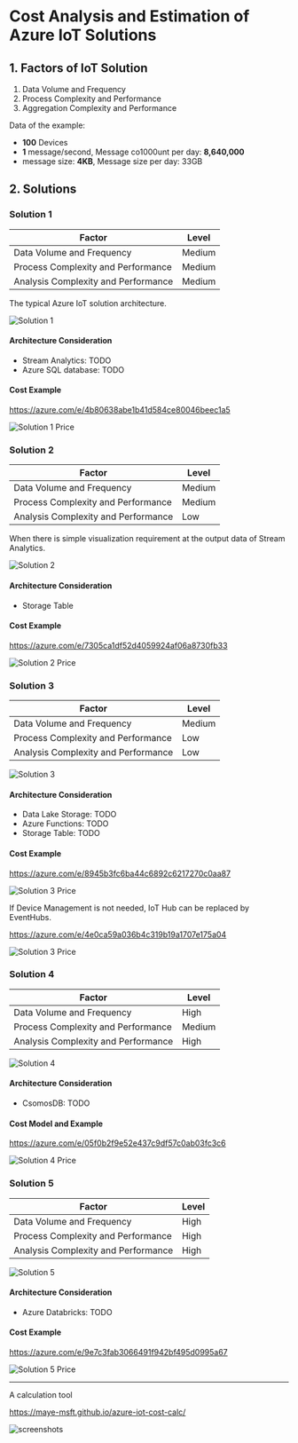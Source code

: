 # Cost Analysis and Estimation of Azure IoT Solutions



## 1. Factors of IoT Solution 

1. Data Volume and Frequency
2. Process Complexity and Performance
3. Aggregation Complexity and Performance

Data of the example:

* **100** Devices
* **1** message/second, Message co1000unt per day: **8,640,000**
* message size: **4KB**, Message size per day: 33GB 
 

## 2. Solutions

### Solution 1 <a id="solution1">
| Factor | Level |
| --- | --- |
| Data Volume and Frequency | Medium |
| Process Complexity and Performance | Medium |
| Analysis Complexity and Performance | Medium |

The typical Azure IoT solution architecture. 

![Solution 1](img/Solution1.PNG)

#### Architecture Consideration

* Stream Analytics: TODO
* Azure SQL database: TODO

#### Cost Example

https://azure.com/e/4b80638abe1b41d584ce80046beec1a5

![Solution 1 Price](img/Solution1Price.PNG)

### Solution 2 <a id="solution2">

| Factor | Level |
| --- | --- |
| Data Volume and Frequency | Medium |
| Process Complexity and Performance | Medium |
| Analysis Complexity and Performance | Low |

When there is simple visualization requirement at the output data of Stream Analytics.  

![Solution 2](img/Solution2.PNG)


#### Architecture Consideration

* Storage Table

#### Cost Example


https://azure.com/e/7305ca1df52d4059924af06a8730fb33

![Solution 2 Price](img/Solution2Price.PNG)

### Solution 3 <a id="solution3">

| Factor | Level |
| --- | --- |
| Data Volume and Frequency | Medium |
| Process Complexity and Performance | Low |
| Analysis Complexity and Performance | Low |


![Solution 3](img/Solution3.PNG)

#### Architecture Consideration

* Data Lake Storage: TODO
* Azure Functions: TODO
* Storage Table: TODO

#### Cost  Example

https://azure.com/e/8945b3fc6ba44c6892c6217270c0aa87

![Solution 3 Price](img/Solution3Price.PNG)

If Device Management is not needed, IoT Hub can be replaced by EventHubs.

https://azure.com/e/4e0ca59a036b4c319b19a1707e175a04

![Solution 3 Price](img/Solution3Price-eventhub.PNG)


### Solution 4 <a id="solution4">

| Factor | Level |
| --- | --- |
| Data Volume and Frequency | High |
| Process Complexity and Performance | Medium |
| Analysis Complexity and Performance | High |



![Solution 4](img/Solution4.PNG)

#### Architecture Consideration

* CsomosDB: TODO

#### Cost Model and Example

https://azure.com/e/05f0b2f9e52e437c9df57c0ab03fc3c6

![Solution 4 Price](img/Solution4Price.PNG)



### Solution 5 <a id="solution5">

| Factor | Level |
| --- | --- |
| Data Volume and Frequency | High |
| Process Complexity and Performance | High |
| Analysis Complexity and Performance | High |



![Solution 5](img/Solution5.PNG)

#### Architecture Consideration

* Azure Databricks: TODO

#### Cost Example

https://azure.com/e/9e7c3fab3066491f942bf495d0995a67

![Solution 5 Price](img/Solution5Price.PNG)

----------

A calculation tool

https://maye-msft.github.io/azure-iot-cost-calc/


![screenshots](img/screenshots.gif)
